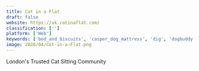 ```yaml
---
title: Cat in a Flat
draft: false 
website: https://uk.catinaflat.com/
classification: ['']
platform: ['Web']
keywords: ['bed_and_biscuits', 'casper_dog_mattress', 'dig', 'dogbuddy', 'dogvacay', 'doglar', 'dogo', 'dogshare', 'foods_cats_can_eat', 'furevery', 'good_dog', 'pet_sitting_software', 'petcube', 'petsnflats', 'pupprrr', 'relaxmydog', 'ruffit_dog_carrier', 'trustedhousesitters', 'wuuff']
image: 2020/04/Cat-in-a-Flat.png
---
```

London's Trusted Cat Sitting Community